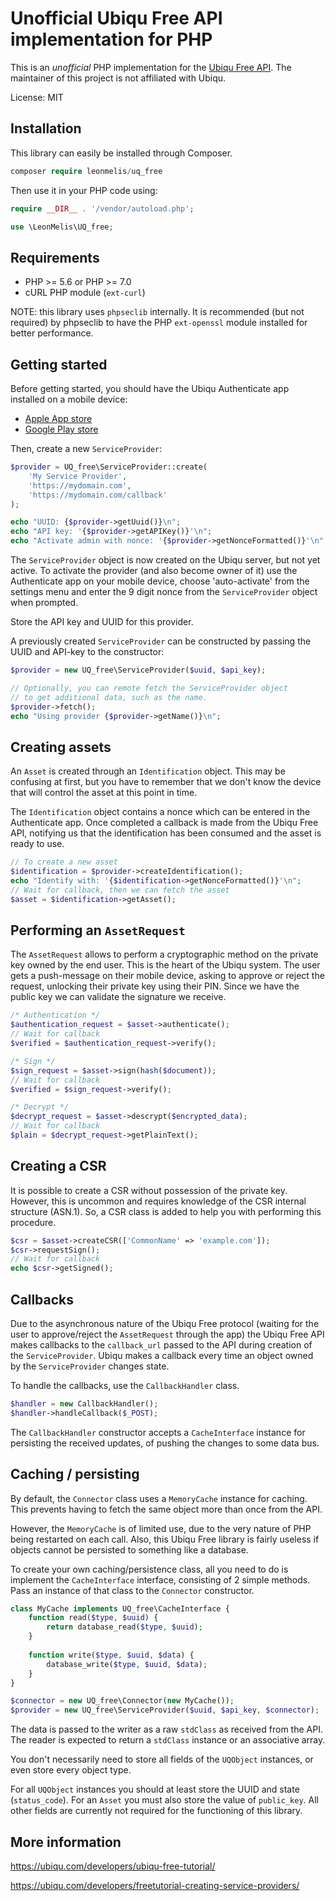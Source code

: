 # Unofficial Ubiqu Free API implementation for PHP

This is an *unofficial* PHP implementation for the 
[Ubiqu Free API](https://ubiqu.com/developers). The maintainer 
of this project is not affiliated with Ubiqu.

License: MIT

## Installation
This library can easily be installed through Composer.

```php
composer require leonmelis/uq_free
```

Then use it in your PHP code using:

```php
require __DIR__ . '/vendor/autoload.php';

use \LeonMelis\UQ_free;
```

## Requirements
- PHP >= 5.6 or PHP >= 7.0
- cURL PHP module (`ext-curl`)

NOTE: this library uses `phpseclib` internally. It is recommended (but not required) by phpseclib to have
the PHP `ext-openssl` module installed for better performance.

## Getting started
Before getting started, you should have the Ubiqu Authenticate app 
installed on a mobile device:
- [Apple App store](https://itunes.apple.com/nl/app/authenticate/id934349819)
- [Google Play store](https://play.google.com/store/apps/details?id=com.ubiqu.eid)

Then, create a new `ServiceProvider`:

```php
$provider = UQ_free\ServiceProvider::create(
    'My Service Provider',
    'https://mydomain.com',
    'https://mydomain.com/callback'
);

echo "UUID: {$provider->getUuid()}\n";
echo "API key: '{$provider->getAPIKey()}'\n";
echo "Activate admin with nonce: '{$provider->getNonceFormatted()}'\n";
```

The `ServiceProvider` object is now created on the Ubiqu server, but 
not yet active. To activate the provider (and also become owner of it) 
use the Authenticate app on your mobile device, choose 'auto-activate' 
from the settings menu and enter the 9 digit nonce from the 
`ServiceProvider` object when prompted.  

Store the API key and UUID for this provider. 

A previously created `ServiceProvider` can be constructed by passing 
the UUID and API-key to the constructor:

```php
$provider = new UQ_free\ServiceProvider($uuid, $api_key);

// Optionally, you can remote fetch the ServiceProvider object
// to get additional data, such as the name.
$provider->fetch(); 
echo "Using provider {$provider->getName()}\n";
```

## Creating assets
An `Asset` is created through an `Identification` object. This may be
confusing at first, but you have to remember that we don't know the 
device that will control the asset at this point in time.

The `Identification` object contains a nonce which can be entered in 
the Authenticate app. Once completed a callback is made from the Ubiqu 
Free API, notifying us that the identification has been consumed and 
the asset is ready to use.

```php
// To create a new asset
$identification = $provider->createIdentification();
echo "Identify with: '{$identification->getNonceFormatted()}'\n";
// Wait for callback, then we can fetch the asset
$asset = $identification->getAsset();
```

## Performing an `AssetRequest`
The `AssetRequest` allows to perform a cryptographic method on the private key owned
by the end user. This is the heart of the Ubiqu system. The user gets a push-message
on their mobile device, asking to approve or reject the request, unlocking their
private key using their PIN. Since we have the public key we can validate the signature
we receive.
 

```php
/* Authentication */
$authentication_request = $asset->authenticate();
// Wait for callback
$verified = $authentication_request->verify();

/* Sign */
$sign_request = $asset->sign(hash($document));
// Wait for callback
$verified = $sign_request->verify();

/* Decrypt */
$decrypt_request = $asset->descrypt($encrypted_data);
// Wait for callback
$plain = $decrypt_request->getPlainText();
```

## Creating a CSR
It is possible to create a CSR without possession of the private key. 
However, this is uncommon and requires knowledge of the CSR internal structure (ASN.1).
So, a CSR class is added to help you with performing this procedure.

```php
$csr = $asset->createCSR(['CommonName' => 'example.com']);
$csr->requestSign();
// Wait for callback
echo $csr->getSigned();
```

## Callbacks
Due to the asynchronous nature of the Ubiqu Free protocol (waiting for 
the user to approve/reject the `AssetRequest` through the app) the Ubiqu
Free API makes callbacks to the `callback_url` passed to the API during 
creation of the `ServiceProvider`. Ubiqu makes a callback every time an 
object owned by the `ServiceProvider` changes state.

To handle the callbacks, use the `CallbackHandler` class.

```php
$handler = new CallbackHandler();
$handler->handleCallback($_POST);
```   

The `CallbackHandler` constructor accepts a `CacheInterface` instance for 
persisting the received updates, of pushing the changes to some data bus.

## Caching / persisting
By default, the `Connector` class uses a `MemoryCache` instance for 
caching. This prevents having to fetch the same object more than once 
from the API.

However, the `MemoryCache` is of limited use, due to the very nature 
of PHP being restarted on each call. Also, this Ubiqu Free library is 
fairly useless if objects cannot be persisted to something like a 
database. 

To create your own caching/persistence class, all you need to do is 
implement the `CacheInterface` interface, consisting of 2 simple methods. 
Pass an instance of that class to the `Connector` constructor.

```php
class MyCache implements UQ_free\CacheInterface {
    function read($type, $uuid) {
        return database_read($type, $uuid);
    }
    
    function write($type, $uuid, $data) {
        database_write($type, $uuid, $data);
    }
}

$connector = new UQ_free\Connector(new MyCache());
$provider = new UQ_free\ServiceProvider($uuid, $api_key, $connector);
```
The data is passed to the writer as a raw `stdClass` as received from 
the API. The reader is expected to return a `stdClass` instance or an 
associative array.
 
You don't necessarily need to store all fields of the `UQObject` 
instances, or even store every object type. 

For all `UQObject` instances you should at least store the UUID and 
state (`status_code`). For an `Asset` you must also store the value 
of `public_key`. All other fields are currently not required for the 
functioning of this library.
 
## More information
https://ubiqu.com/developers/ubiqu-free-tutorial/

https://ubiqu.com/developers/freetutorial-creating-service-providers/
